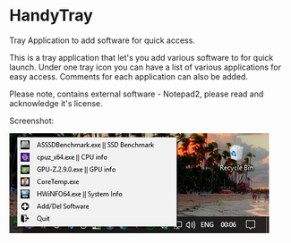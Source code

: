 # HandyTray
Tray Application to add software for quick access.

This is a tray application that let's you add various software to for quick launch. Under one tray icon you can have a list of
various applications for easy access. Comments for each application can also be added.

Please note, contains external software - Notepad2, please read and acknowledge it's license.

Screenshot:

![alt text](https://raw.githubusercontent.com/activatedtmx/HandyTray/master/sample_screenshot.png)
